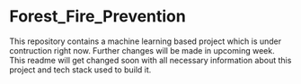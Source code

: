 # Forest_Fire_Prevention

This repository contains a machine learning based project which is under contruction right now.
Further changes will be made in upcoming week.
This readme will get changed soon with all necessary information about this project and tech stack used to build it.

